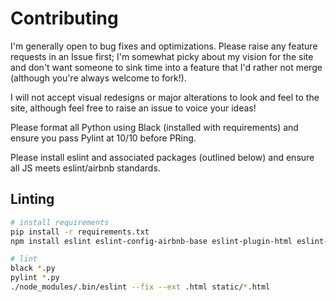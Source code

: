 # Contributing

I'm generally open to bug fixes and optimizations. Please raise any feature requests in an Issue first; I'm somewhat picky about my vision for the site and don't want someone to sink time into a feature that I'd rather not merge (although you're always welcome to fork!).

I will not accept visual redesigns or major alterations to look and feel to the site, although feel free to raise an issue to voice your ideas!

Please format all Python using Black (installed with requirements) and ensure you pass Pylint at 10/10 before PRing.

Please install eslint and associated packages (outlined below) and ensure all JS meets eslint/airbnb standards.

## Linting

```bash
# install requirements
pip install -r requirements.txt
npm install eslint eslint-config-airbnb-base eslint-plugin-html eslint-plugin-import

# lint
black *.py
pylint *.py
./node_modules/.bin/eslint --fix --ext .html static/*.html
```
